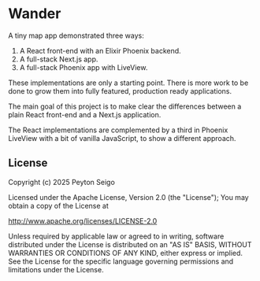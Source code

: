 # Wander

A tiny map app demonstrated three ways:

1. A React front-end with an Elixir Phoenix backend.
2. A full-stack Next.js app.
3. A full-stack Phoenix app with LiveView.

These implementations are only a starting point. There is more work to be done
to grow them into fully featured, production ready applications.

The main goal of this project is to make clear the differences between a plain
React front-end and a Next.js application.

The React implementations are complemented by a third in Phoenix LiveView with
a bit of vanilla JavaScript, to show a different approach.


## License

Copyright (c) 2025 Peyton Seigo

Licensed under the Apache License, Version 2.0 (the "License");
You may obtain a copy of the License at

   http://www.apache.org/licenses/LICENSE-2.0

Unless required by applicable law or agreed to in writing, software
distributed under the License is distributed on an "AS IS" BASIS,
WITHOUT WARRANTIES OR CONDITIONS OF ANY KIND, either express or implied.
See the License for the specific language governing permissions and
limitations under the License.


